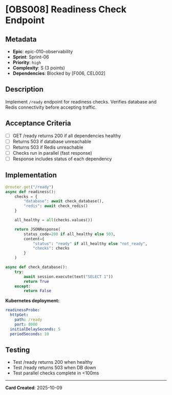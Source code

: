 # [OBS008] Readiness Check Endpoint

## Metadata

- **Epic**: epic-010-observability
- **Sprint**: Sprint-06
- **Priority**: `high`
- **Complexity**: S (3 points)
- **Dependencies**: Blocked by [F006, CEL002]

## Description

Implement `/ready` endpoint for readiness checks. Verifies database and Redis connectivity before
accepting traffic.

## Acceptance Criteria

- [ ] GET /ready returns 200 if all dependencies healthy
- [ ] Returns 503 if database unreachable
- [ ] Returns 503 if Redis unreachable
- [ ] Checks run in parallel (fast response)
- [ ] Response includes status of each dependency

## Implementation

```python
@router.get("/ready")
async def readiness():
    checks = {
        "database": await check_database(),
        "redis": await check_redis()
    }

    all_healthy = all(checks.values())

    return JSONResponse(
        status_code=200 if all_healthy else 503,
        content={
            "status": "ready" if all_healthy else "not_ready",
            "checks": checks
        }
    )

async def check_database():
    try:
        await session.execute(text("SELECT 1"))
        return True
    except:
        return False
```

**Kubernetes deployment:**

```yaml
readinessProbe:
  httpGet:
    path: /ready
    port: 8000
  initialDelaySeconds: 5
  periodSeconds: 10
```

## Testing

- Test /ready returns 200 when healthy
- Test /ready returns 503 when DB down
- Test parallel checks complete in <100ms

---
**Card Created**: 2025-10-09
